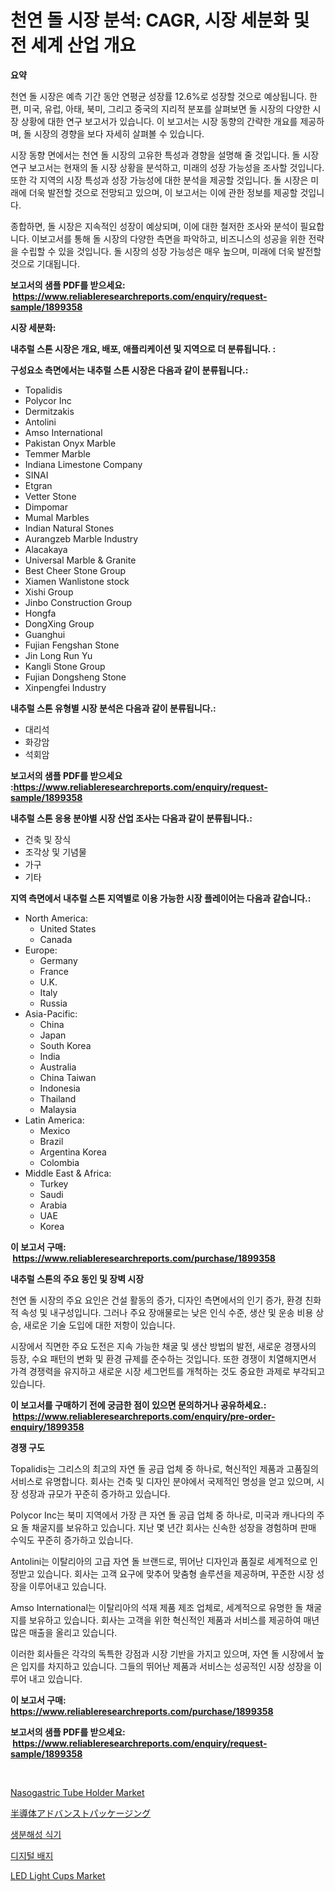 <p><h1>천연 돌 시장 분석: CAGR, 시장 세분화 및 전 세계 산업 개요</h1></p><p><strong>요약</strong></p>
<p><p>천연 돌 시장은 예측 기간 동안 연평균 성장률 12.6%로 성장할 것으로 예상됩니다. 한편, 미국, 유럽, 아태, 북미, 그리고 중국의 지리적 분포를 살펴보면 돌 시장의 다양한 시장 상황에 대한 연구 보고서가 있습니다. 이 보고서는 시장 동향의 간략한 개요를 제공하며, 돌 시장의 경향을 보다 자세히 살펴볼 수 있습니다. </p><p>시장 동향 면에서는 천연 돌 시장의 고유한 특성과 경향을 설명해 줄 것입니다. 돌 시장 연구 보고서는 현재의 돌 시장 상황을 분석하고, 미래의 성장 가능성을 조사할 것입니다. 또한 각 지역의 시장 특성과 성장 가능성에 대한 분석을 제공할 것입니다. 돌 시장은 미래에 더욱 발전할 것으로 전망되고 있으며, 이 보고서는 이에 관한 정보를 제공할 것입니다.</p><p>종합하면, 돌 시장은 지속적인 성장이 예상되며, 이에 대한 철저한 조사와 분석이 필요합니다. 이보고서를 통해 돌 시장의 다양한 측면을 파악하고, 비즈니스의 성공을 위한 전략을 수립할 수 있을 것입니다. 돌 시장의 성장 가능성은 매우 높으며, 미래에 더욱 발전할 것으로 기대됩니다.</p></p>
<p><strong>보고서의 샘플 PDF를 받으세요: &nbsp;<a href="https://www.reliableresearchreports.com/enquiry/request-sample/1899358">https://www.reliableresearchreports.com/enquiry/request-sample/1899358</a></strong></p>
<p><strong>시장 세분화:</strong></p>
<p><strong> 내추럴 스톤 시장은 개요, 배포, 애플리케이션 및 지역으로 더 분류됩니다. :</strong></p>
<p><strong>구성요소 측면에서는 내추럴 스톤 시장은 다음과 같이 분류됩니다.:</strong></p>
<p><ul><li>Topalidis</li><li>Polycor Inc</li><li>Dermitzakis</li><li>Antolini</li><li>Amso International</li><li>Pakistan Onyx Marble</li><li>Temmer Marble</li><li>Indiana Limestone Company</li><li>SINAI</li><li>Etgran</li><li>Vetter Stone</li><li>Dimpomar</li><li>Mumal Marbles</li><li>Indian Natural Stones</li><li>Aurangzeb Marble Industry</li><li>Alacakaya</li><li>Universal Marble & Granite</li><li>Best Cheer Stone Group</li><li>Xiamen Wanlistone stock</li><li>Xishi Group</li><li>Jinbo Construction Group</li><li>Hongfa</li><li>DongXing Group</li><li>Guanghui</li><li>Fujian Fengshan Stone</li><li>Jin Long Run Yu</li><li>Kangli Stone Group</li><li>Fujian Dongsheng Stone</li><li>Xinpengfei Industry</li></ul></p>
<p><strong> 내추럴 스톤 유형별 시장 분석은 다음과 같이 분류됩니다.:</strong></p>
<p><ul><li>대리석</li><li>화강암</li><li>석회암</li></ul></p>
<p><strong>보고서의 샘플 PDF를 받으세요 :<a href="https://www.reliableresearchreports.com/enquiry/request-sample/1899358">https://www.reliableresearchreports.com/enquiry/request-sample/1899358</a></strong></p>
<p><strong> 내추럴 스톤 응용 분야별 시장 산업 조사는 다음과 같이 분류됩니다.:</strong></p>
<p><ul><li>건축 및 장식</li><li>조각상 및 기념물</li><li>가구</li><li>기타</li></ul></p>
<p><strong>지역 측면에서 내추럴 스톤 지역별로 이용 가능한 시장 플레이어는 다음과 같습니다.:</strong></p>
<p><ul>
    <li>
        North America:
        <ul>
            <li>United States</li>
            <li>Canada</li>
        </ul>
    </li>
    <li>
        Europe:
        <ul>
            <li>Germany</li>
            <li>France</li>
            <li>U.K.</li>
            <li>Italy</li>
            <li>Russia</li>
        </ul>
    </li>
    <li>
        Asia-Pacific:
        <ul>
            <li>China</li>
            <li>Japan</li>
            <li>South Korea</li>
            <li>India</li>
            <li>Australia</li>
            <li>China Taiwan</li>
            <li>Indonesia</li>
            <li>Thailand</li>
            <li>Malaysia</li>
        </ul>
    </li>
    <li>
        Latin America:
        <ul>
            <li>Mexico</li>
            <li>Brazil</li>
            <li>Argentina Korea</li>
            <li>Colombia</li>
        </ul>
    </li>
    <li>
        Middle East & Africa:
        <ul>
            <li>Turkey</li>
            <li>Saudi</li>
            <li>Arabia</li>
            <li>UAE</li>
            <li>Korea</li>
        </ul>
    </li>
    </ul></p>
<p><strong>이 보고서 구매: &nbsp;<a href="https://www.reliableresearchreports.com/purchase/1899358">https://www.reliableresearchreports.com/purchase/1899358</a></strong></p>
<p><strong>내추럴 스톤의 주요 동인 및 장벽 시장</strong></p>
<p><p>천연 돌 시장의 주요 요인은 건설 활동의 증가, 디자인 측면에서의 인기 증가, 환경 친화적 속성 및 내구성입니다. 그러나 주요 장애물로는 낮은 인식 수준, 생산 및 운송 비용 상승, 새로운 기술 도입에 대한 저항이 있습니다.</p><p>시장에서 직면한 주요 도전은 지속 가능한 채굴 및 생산 방법의 발전, 새로운 경쟁사의 등장, 수요 패턴의 변화 및 환경 규제를 준수하는 것입니다. 또한 경쟁이 치열해지면서 가격 경쟁력을 유지하고 새로운 시장 세그먼트를 개척하는 것도 중요한 과제로 부각되고 있습니다.</p></p>
<p><strong>이 보고서를 구매하기 전에 궁금한 점이 있으면 문의하거나 공유하세요.: &nbsp;<a href="https://www.reliableresearchreports.com/enquiry/pre-order-enquiry/1899358">https://www.reliableresearchreports.com/enquiry/pre-order-enquiry/1899358</a></strong></p>
<p><strong>경쟁 구도</strong></p>
<p><p>Topalidis는 그리스의 최고의 자연 돌 공급 업체 중 하나로, 혁신적인 제품과 고품질의 서비스로 유명합니다. 회사는 건축 및 디자인 분야에서 국제적인 명성을 얻고 있으며, 시장 성장과 규모가 꾸준히 증가하고 있습니다.</p><p>Polycor Inc는 북미 지역에서 가장 큰 자연 돌 공급 업체 중 하나로, 미국과 캐나다의 주요 돌 채굴지를 보유하고 있습니다. 지난 몇 년간 회사는 신속한 성장을 경험하며 판매 수익도 꾸준히 증가하고 있습니다.</p><p>Antolini는 이탈리아의 고급 자연 돌 브랜드로, 뛰어난 디자인과 품질로 세계적으로 인정받고 있습니다. 회사는 고객 요구에 맞추어 맞춤형 솔루션을 제공하며, 꾸준한 시장 성장을 이루어내고 있습니다.</p><p>Amso International는 이탈리아의 석재 제품 제조 업체로, 세계적으로 유명한 돌 채굴지를 보유하고 있습니다. 회사는 고객을 위한 혁신적인 제품과 서비스를 제공하여 매년 많은 매출을 올리고 있습니다.</p><p>이러한 회사들은 각각의 독특한 강점과 시장 기반을 가지고 있으며, 자연 돌 시장에서 높은 입지를 차지하고 있습니다. 그들의 뛰어난 제품과 서비스는 성공적인 시장 성장을 이루어 내고 있습니다.</p></p>
<p><strong>이 보고서 구매: &nbsp; <a href="https://www.reliableresearchreports.com/purchase/1899358">https://www.reliableresearchreports.com/purchase/1899358</a></strong></p>
<p><strong>보고서의 샘플 PDF를 받으세요: &nbsp;<a href="https://www.reliableresearchreports.com/enquiry/request-sample/1899358">https://www.reliableresearchreports.com/enquiry/request-sample/1899358</a></strong><strong></strong></p>
<p>&nbsp;</p>
<p><p><a href="https://github.com/julyju69/Market-Research-Report-List-2/blob/main/nasogastric-tube-holder-market.md">Nasogastric Tube Holder Market</a></p><p><a href="https://github.com/oqoeusbvpadwjs08/Market-Research-Report-List-1/blob/main/1646462186391.md">半導体アドバンストパッケージング</a></p><p><a href="https://github.com/sougarounis/Market-Research-Report-List-2/blob/main/3974105186306.md">생분해성 식기</a></p><p><a href="https://github.com/vs2869dizt0/Market-Research-Report-List-1/blob/main/7975388186307.md">디지털 배지</a></p><p><a href="https://view.publitas.com/reportprime-1/led-light-cups-market-growth-market-trends-covid-19-impact-and-forecasts-for-period-from-2024-2031/">LED Light Cups Market</a></p></p>